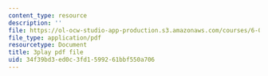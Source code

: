 ```yaml
---
content_type: resource
description: ''
file: https://ol-ocw-studio-app-production.s3.amazonaws.com/courses/6-003-signals-and-systems-fall-2011/34f39bd3ed0c3fd1599261bbf550a706_-FHm2pQmiSM.pdf
file_type: application/pdf
resourcetype: Document
title: 3play pdf file
uid: 34f39bd3-ed0c-3fd1-5992-61bbf550a706
---
```

